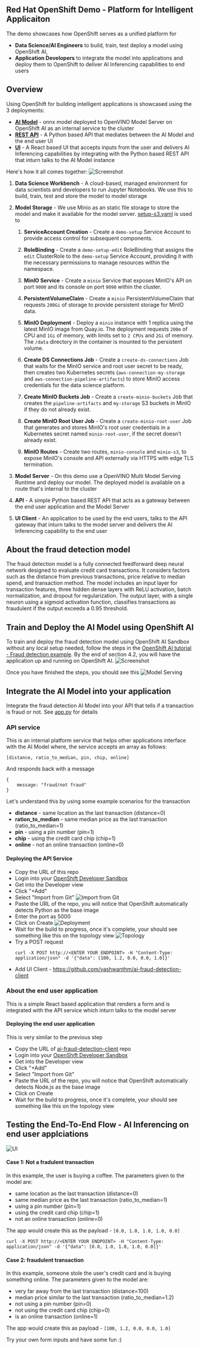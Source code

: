 ## Red Hat OpenShift Demo - Platform for Intelligent Applicaiton 
The demo showcases how OpenShift serves as a unified platform for
- **Data Science/AI Engineers** to build, train, test deploy a model using OpenShift AI, 
- **Application Developers** to integrate the model into applications and deploy them to  OpenShift to deliver AI Inferencing capabilities to end users

## Overview
Using OpenShift for building intelligent applications is showcased using the 3 deployments:
- **[AI Model](https://github.com/rh-aiservices-bu/fraud-detection/blob/main/1_experiment_train.ipynb)** - onnx model deployed to OpenVINO Model Server on OpenShift AI as an internal service to the cluster
- **[REST API](https://github.com/yashwanthm/ai-platform-demo/blob/main/app.py)** - A Python based API that mediates between the AI Model and the end user UI
- **[UI](https://github.com/yashwanthm/ai-fraud-detection-client/blob/main/src/app.js)** - A React based UI that accepts inputs from the user and delivers AI Inferencing capabilities by integrating with the Python based REST API that inturn talks to the AI Model instance

Here's how it all comes together:
![Screenshot](images/topology-annotated.png)

1. **Data Science Workbench** - A cloud-based, managed environment for data scientists and developers to run Jupyter Notebooks. We use this to build, train, test and store the model to model storage
2. **Model Storage** - We use Minio as an static file storage to store the model and make it available for the model server. [setup-s3.yaml](setup-s3.yaml) is used to 

    1. **ServiceAccount Creation** - Create a `demo-setup` Service Account to provide access control for subsequent components.

    2. **RoleBinding** - Create a `demo-setup-edit` RoleBinding that assigns the `edit` ClusterRole to the `demo-setup` Service Account, providing it with the necessary permissions to manage resources within the namespace.

    3. **MinIO Service** - Create a `minio` Service that exposes MinIO's API on port `9000` and its console on port `9090` within the cluster.

    4. **PersistentVolumeClaim** - Create a `minio` PersistentVolumeClaim that requests `200Gi` of storage to provide persistent storage for MinIO data.

    5. **MinIO Deployment** - Deploy a `minio` instance with 1 replica using the latest MinIO image from Quay.io. The deployment requests `200m` of CPU and `1Gi` of memory, with limits set to `2 CPUs` and `2Gi` of memory. The `/data` directory in the container is mounted to the persistent volume.

    6. **Create DS Connections Job** - Create a `create-ds-connections` Job that waits for the MinIO service and root user secret to be ready, then creates two Kubernetes secrets (`aws-connection-my-storage` and `aws-connection-pipeline-artifacts`) to store MinIO access credentials for the data science platform.

    7. **Create MinIO Buckets Job** - Create a `create-minio-buckets` Job that creates the `pipeline-artifacts` and `my-storage` S3 buckets in MinIO if they do not already exist.

    8. **Create MinIO Root User Job** - Create a `create-minio-root-user` Job that generates and stores MinIO's root user credentials in a Kubernetes secret named `minio-root-user`, if the secret doesn’t already exist.

    9. **MinIO Routes** - Create two routes, `minio-console` and `minio-s3`, to expose MinIO's console and API externally via HTTPS with edge TLS termination.

3. **Model Server** - On this demo use a OpenVINO Multi Model Serving Runtime and deploy our model. The deployed model is available on a route that's internal to the cluster
4. **API** - A simple Python based REST API that acts as a gateway between the end user application and the Model Server
5. **UI Client** - An application to be used by the end users, talks to the API gateway that inturn talks to the model server and delivers the AI Inferencing capability to the end user


## About the fraud detection model

The fraud detection model is a fully connected feedforward deep neural network designed to evaluate credit card transactions. It considers factors such as the distance from previous transactions, price relative to median spend, and transaction method. The model includes an input layer for transaction features, three hidden dense layers with ReLU activation, batch normalization, and dropout for regularization. The output layer, with a single neuron using a sigmoid activation function, classifies transactions as fraudulent if the output exceeds a 0.95 threshold.

## Train and Deploy the AI Model using OpenShift AI

To train and deploy the fraud detection model using OpenShift AI Sandbox without any local setup needed, follow the steps in the [OpenShift AI tutorial - Fraud detection example](https://docs.redhat.com/en/documentation/red_hat_openshift_ai_self-managed/2-latest/html/openshift_ai_tutorial_-_fraud_detection_example/index). By the end of section 4.2, you will have the application up and running on OpenShift AI.
![Screenshot](images/what.png)

Once you have finished the steps, you should see this
![Model Serving](images/model-serving.png)

## Integrate the AI Model into your application
Integrate the fraud detection AI Model into your API that tells if a transaction is fraud or not. See [app.py](https://github.com/yashwanthm/ai-fraud-detection-demo-api/blob/main/app.py) for details


### API service

This is an internal platform service that helps other applications interface with the AI Model where, the service accepts an array as follows:

    [distance, ratio_to_median, pin, chip, online]

And responds back with a message

    {
	    message: "fraud/not fraud"
    }

Let's understand this by using some example scenarios for the transaction
-   **distance** - same location as the last transaction (distance=0)
-   **ration_to_median** - same median price as the last transaction (ratio_to_median=1)
-   **pin** - using a pin number (pin=1)
-   **chip** - using the credit card chip (chip=1)
-   **online** - not an online transaction (online=0)

#### Deploying the API Service

- Copy the URL of this repo
- Login into your [OpenShift Developer Sandbox](https://console.redhat.com/openshift/sandbox)
- Get into the Developer view 
- Click "+Add"
- Select "Import from Git"
![Import from Git](images/import-from-git.png)
- Paste the URL of the repo, you will notice that OpenShift automatically detects Python as the base image
- Enter the port as 5000
- Click on Create 
![Deployment](images/import-from-git.png)
- Wait for the build to progress, once it's complete, your should see something like this on the topology view
![Topology](images/topology.png)
- Try a POST request
    ```
    curl -X POST http://<ENTER YOUR ENDPOINT> -H "Content-Type: application/json" -d '{"data": [100, 1.2, 0.0, 0.0, 1.0]}' 
    ```
- Add UI Client - https://github.com/yashwanthm/ai-fraud-detection-client

### About the end user application
This is a simple React based application that renders a form and is integrated with the API service which inturn talks to the model server

#### Deploying the end user application
This is very similar to the previous step
- Copy the URL of [ai-fraud-detection-client](https://github.com/yashwanthm/ai-fraud-detection-client) repo
- Login into your [OpenShift Developer Sandbox](https://console.redhat.com/openshift/sandbox)
- Get into the Developer view 
- Click "+Add"
- Select "Import from Git"
- Paste the URL of the repo, you will notice that OpenShift automatically detects Node.js as the base image
- Click on Create 
- Wait for the build to progress, once it's complete, your should see something like this on the topology view

## Testing the End-To-End Flow - AI Inferencing on end user applciations
![UI](ui.png)

#### Case 1: Not a fradulent transaction
In this example, the user is buying a coffee. The parameters given to the model are:
-   same location as the last transaction (distance=0)
-   same median price as the last transaction (ratio_to_median=1)
-   using a pin number (pin=1)
-   using the credit card chip (chip=1)
-   not an online transaction (online=0)

The app would create this as the payload - `[0.0, 1.0, 1.0, 1.0, 0.0]`

```
curl -X POST http://<ENTER YOUR ENDPOINT> -H "Content-Type: application/json" -d '{"data": [0.0, 1.0, 1.0, 1.0, 0.0]}'
```

#### Case 2: fraudulent transaction
In this example, someone stole the user's credit card and is buying something online. The parameters given to the model are:

-   very far away from the last transaction (distance=100)
-   median price similar to the last transaction (ratio_to_median=1.2)
-   not using a pin number (pin=0)
-   not using the credit card chip (chip=0)
-   is an online transaction (online=1)

The app would create this as payload - `[100, 1.2, 0.0, 0.0, 1.0]`




Try your own form inputs and have some fun :)


